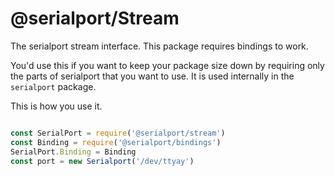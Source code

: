# @serialport/Stream

The serialport stream interface. This package requires bindings to work.

You'd use this if you want to keep your package size down by requiring only the parts of serialport that you want to use. It is used internally in the `serialport` package.

This is how you use it.
```js

const SerialPort = require('@serialport/stream')
const Binding = require('@serialport/bindings')
SerialPort.Binding = Binding
const port = new Serialport('/dev/ttyay')
```
